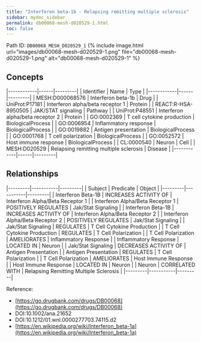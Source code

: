 ```yaml
---
title: "Interferon beta-1b - Relapsing remitting multiple sclerosis"
sidebar: mydoc_sidebar
permalink: db00068-mesh-d020529-1.html
toc: false 
---
```



Path ID: `DB00068_MESH_D020529_1`
{% include image.html url="images/db00068-mesh-d020529-1.png" file="db00068-mesh-d020529-1.png" alt="db00068-mesh-d020529-1" %}

## Concepts

|------------|------|---------|
| Identifier | Name | Type    |
|------------|------|---------|
| MESH:D000068576 | Interferon beta-1b | Drug |
| UniProt:P17181 | Interferon alpha/beta receptor 1 | Protein |
| REACT:R-HSA-8950505 | JAK/STAT signaling | Pathway |
| UniProt:P48551 | Interferon alpha/beta receptor 2 | Protein |
| GO:0002369 | T cell cytokine production | BiologicalProcess |
| GO:0006954 | Inflammatory response | BiologicalProcess |
| GO:0019882 | Antigen presentation | BiologicalProcess |
| GO:0001768 | T cell polarization | BiologicalProcess |
| GO:0052572 | Host immune response | BiologicalProcess |
| CL:0000540 | Neuron | Cell |
| MESH:D020529 | Relapsing remitting multiple sclerosis | Disease |
|------------|------|---------|

## Relationships

|---------|-----------|---------|
| Subject | Predicate | Object  |
|---------|-----------|---------|
| Interferon Beta-1B | INCREASES ACTIVITY OF | Interferon Alpha/Beta Receptor 1 |
| Interferon Alpha/Beta Receptor 1 | POSITIVELY REGULATES | Jak/Stat Signaling |
| Interferon Beta-1B | INCREASES ACTIVITY OF | Interferon Alpha/Beta Receptor 2 |
| Interferon Alpha/Beta Receptor 2 | POSITIVELY REGULATES | Jak/Stat Signaling |
| Jak/Stat Signaling | REGULATES | T Cell Cytokine Production |
| T Cell Cytokine Production | REGULATES | T Cell Polarization |
| T Cell Polarization | AMELIORATES | Inflammatory Response |
| Inflammatory Response | LOCATED IN | Neuron |
| Jak/Stat Signaling | DECREASES ACTIVITY OF | Antigen Presentation |
| Antigen Presentation | REGULATES | T Cell Polarization |
| T Cell Polarization | AMELIORATES | Host Immune Response |
| Host Immune Response | LOCATED IN | Neuron |
| Neuron | CORRELATED WITH | Relapsing Remitting Multiple Sclerosis |
|---------|-----------|---------|

Reference: 
  - [https://go.drugbank.com/drugs/DB00068](https://go.drugbank.com/drugs/DB00068)
  - DOI:10.1002/ana.21652
  - DOI:10.1212/01.wnl.0000277703.74115.d2
  - [https://en.wikipedia.org/wiki/Interferon_beta-1a](https://en.wikipedia.org/wiki/Interferon_beta-1a)

